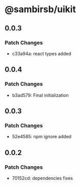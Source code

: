 # @sambirsb/uikit

## 0.0.3

### Patch Changes

- c33a94a: react types added

## 0.0.4

### Patch Changes

- b3ad579: Final initialization

## 0.0.3

### Patch Changes

- 52e4585: npm ignore added

## 0.0.2

### Patch Changes

- 70152cd: dependencies fixes

